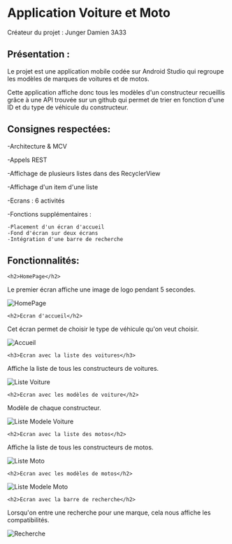 <h1>Application Voiture et Moto</h1>


<p1>Créateur du projet : Junger Damien 3A33</p1>


<h2>Présentation :</h2>

Le projet est une application mobile codée sur Android Studio qui regroupe les modèles de marques de voitures et de motos. 

Cette application affiche donc tous les modèles d'un constructeur recueillis grâce à une API trouvée sur un github qui permet de trier en fonction d'une ID et du type de véhicule du constructeur. 


<h2>Consignes respectées:</h2>

-Architecture & MCV

-Appels REST

-Affichage de plusieurs listes dans des RecyclerView

-Affichage d'un item d'une liste 

-Ecrans : 6 activités

-Fonctions supplémentaires : 
	
	-Placement d'un écran d'accueil 
	-Fond d'écran sur deux écrans 
	-Intégration d'une barre de recherche 



<h2>Fonctionnalités:</h2>

	<h2>HomePage</h2>

Le premier écran affiche une image de logo pendant 5 secondes.

<img src="image_readme/HomePage.png" alt="HomePage">


	<h2>Ecran d'accueil</h2>

Cet écran permet de choisir le type de véhicule qu'on veut choisir. 

 <img src="image_readme/Accueil.png" alt="Accueil">


	<h3>Ecran avec la liste des voitures</h3>

Affiche la liste de tous les constructeurs de voitures.

 <img src="image_readme/liste_voiture.png" alt="Liste Voiture">

	<h2>Ecran avec les modèles de voiture</h2>

Modèle de chaque constructeur.

 <img src="image_readme/liste_modele.png" alt="Liste Modele Voiture">
	
	<h2>Ecran avec la liste des motos</h2>

Affiche la liste de tous les constructeurs de motos.

<img src="image_readme/liste_moto.png" alt="Liste Moto">

	<h2>Ecran avec les modèles de motos</h2>

<img src="image_readme/liste_modele &.png" alt="Liste Modele Moto">
 
	<h2>Ecran avec la barre de recherche</h2>

Lorsqu'on entre une recherche pour une marque, cela nous affiche les compatibilités.

 <img src="image_readme/recherche.png" alt="Recherche">


